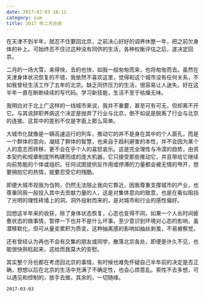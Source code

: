 ```yaml
---
date: 2017-03-03 16:11
category: sum
title: 2017 年二月总结
---
```



在天津不到半年，就忍不住要回北京，之前决心好好的调养休整一年，把之前欠身体的补上。可始终忍不住过这种没有同侪的生活，各种权衡评估之后，遂决定回京。

二月的一场大雪，来得快，去的也快，如我一般匆匆而来，也将匆匆而去。虽然在天津身体状况恢复的不错，我依然不喜欢这里，觉得和这个城市没有任何关系，不如我曾经生活工作了五年的北京。缺乏同侪压力的生活，很容易让人迷失。好在这半年一直在断断续续的写代码。学习新技能，生活不至于枯燥无味。

我明白对于北上广这样的一线城市来说，我并不重要，甚至可有可无，但却离不开它。与其说辞职养病这个决定是抛弃了行业与北京，倒不如说是脱离了行业与北京的连接。这其中的差别不仅是字面上那么简单。

大城市化就像是一辆高速运行的列车，推动它的并不是身在其中的个人面孔，而是一个群体的意向，凝结了群体的智慧，也来自于趋利避害的本性，并不会因为某个人的意志而转移，更不会在乎个人的喜怒哀乐。这是完全理性与冷漠的趋势，由资本契约和规章制度所构建而成的庞大机器，它只接受那些推动它，并且带给它继续向前势能的个体或组织。任何试图提供反作用或停滞的力量都会被无情的甩开，想要拥抱它的热情，就要忍受它的残酷。

即便大城市视我为刍狗，仍然无法阻止我向它靠近，因我尊重支撑城市的产业，也尊重同我一般投入其中去贡献力量的人，这是对集体意向的致意，也是在看似阻挡了光明的理性砖墙上的洞，洞外投射而来的，是对城市和行业的感性偏好。

回想这半年来的收获，除了身体状态恢复，心态也变得不同，如果一个人长时间疲惫状态的做事情，暂停一下也并不是什么坏事。至少意识到环境对心态的影响，虽潜移默化，但可从量变累积为质变。这种抽离感的影响如抽丝剥茧，不易被察觉。

还有曾经认为再也不会有交集的朋友或同学，散落北京各处，即便是许久不见，也能很快熟稔起来，这给而我莫大的安慰。

其实整个月也都在考虑回北京的事情，有时候也难免怀疑自己半年前的决定是否正确，想想以后在北京的生活中充满了不确定性，也会心烦意乱。索性不去多想，可以遇见和控制的，放手去做，其余的，一切随缘。

`2017-03-03`